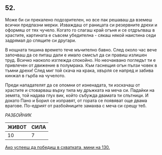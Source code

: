 ## 52.

Може би си прекалено подозрителен, но все пак решаваш да вземеш
всички предпазни мерки. Изваждаш от раницата си резервните дрехи
и оформяш от тях чучело. Когато го слагаш край огъня и се отдръпваш
в храстите, картината е съвсем убедителна - сякаш някой наистина
седи задрямал до спящите си другари.

В нощната тишина времето тече мъчително бавно. След около час
вече започваш да се питаш дали е имало смисъл да си правиш
излишен труд. Всичко наоколо изглежда спокойно. Но неочаквано
погледът ти е привлечен от движение в полумрака. Към гаснещия
огън пълзи човек в тъмни дрехи! След миг той скача на крака, хвърля
се напред и забива кинжал в гърба на чучелото.

Преди нападателят да се опомни от изненадата, ти изскачаш от
храстите и стоварваш върху тила му дръжката на меча си. Падайки на
земята, той надава глух вик, който събужда двамата ти спътници. И
докато Пано и Борил се изправят, от гората се появяват още двама
врагове. По-едрият от разбойниците замахва с меча си срещу теб.

_РАЗБОЙНИК_

ЖИВОТ | СИЛА
--- | ---
10 | 7

[Ако успееш да победиш в схватката, мини на 130.](./130)
